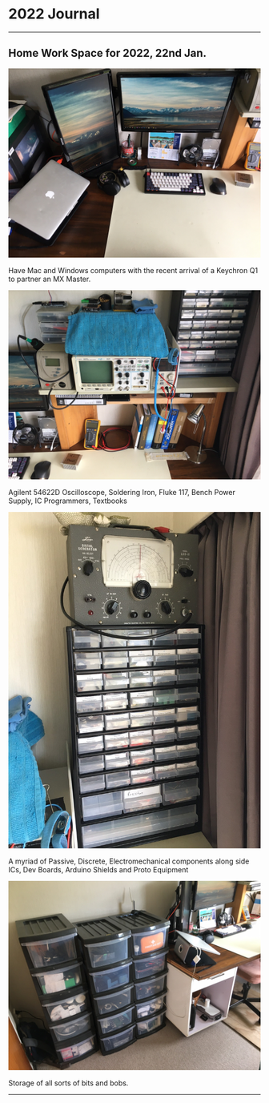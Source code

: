 # 2022 Journal

---

## Home Work Space for 2022, 22nd Jan.

![Office1](assets/office1.jpg)

Have Mac and Windows computers with the recent arrival of a Keychron Q1 to partner an MX Master.

![Office2](assets/office2.jpg)

Agilent 54622D Oscilloscope, Soldering Iron, Fluke 117, Bench Power Supply, IC Programmers, Textbooks

![Office3](assets/office3.jpg)

A myriad of Passive, Discrete, Electromechanical components along side ICs, Dev Boards, Arduino Shields and Proto Equipment

![Office4](assets/office4.jpg)

Storage of all sorts of bits and bobs.

---

